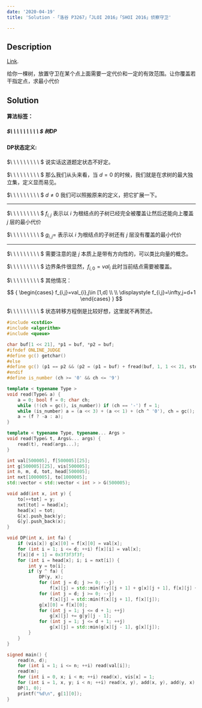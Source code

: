 ```yaml
---
date: '2020-04-19'
title: 'Solution -「洛谷 P3267」「JLOI 2016」「SHOI 2016」侦察守卫'

---
```


## Description

[Link](https://www.luogu.com.cn/problem/P3267).

给你一棵树，放置守卫在某个点上面需要一定代价和一定的有效范围。让你覆盖若干指定点，求最小代价

## Solution

#### 算法标签：
##### $\ \ \ \ \ \ \ \ \ $ 树DP

#### DP状态定义:

$\ \ \ \ \ \ \ \ \ $ 说实话这道题定状态不好定。

$\ \ \ \ \ \ \ \ \ $ 那么我们从头来看，当 $d =0$ 的时候，我们就是在求树的最大独立集，定义显而易见。

$\ \ \ \ \ \ \ \ \ $ $d\neq 0$ 我们可以照搬原来的定义，把它扩展一下。

--------------

$\ \ \ \ \ \ \ \ \ $ $f_{i,j}$ 表示以 $i$ 为根结点的子树已经完全被覆盖让然后还能向上覆盖 $j$ 层的最小代价

$\ \ \ \ \ \ \ \ \ $ $g_{i,j}=$ 表示以 $i$ 为根结点的子树还有 $j$ 层没有覆盖的最小代价

--------------

$\ \ \ \ \ \ \ \ \ $ 需要注意的是 $j$ 本质上是带有方向性的，可以类比向量的概念。

$\ \ \ \ \ \ \ \ \ $ 边界条件很显然，$f_{i,0}=val_{i}$ 此时当前结点需要被覆盖。

$\ \ \ \ \ \ \ \ \ $ 其他情况：

$$
{
\begin{cases}
f_{i,j}=val_{i},j\in [1,d] \\
\\
\displaystyle
f_{i,j}=\infty,j=d+1
\end{cases}
}
$$

$\ \ \ \ \ \ \ \ \ $ 状态转移方程倒是比较好想，这里就不再赘述。

```cpp
#include <cstdio>
#include <algorithm>
#include <queue>

char buf[1 << 21], *p1 = buf, *p2 = buf;
#ifndef ONLINE_JUDGE
#define gc() getchar()
#else
#define gc() (p1 == p2 && (p2 = (p1 = buf) + fread(buf, 1, 1 << 21, stdin), p1 == p2) ? EOF : *p1++)
#endif
#define is_number (ch >= '0' && ch <= '9')

template < typename Type >
void read(Type& a) {
	a = 0; bool f = 0; char ch;
	while (!(ch = gc(), is_number)) if (ch == '-') f = 1;
	while (is_number) a = (a << 3) + (a << 1) + (ch ^ '0'), ch = gc();
	a = (f ? -a : a);
}

template < typename Type, typename... Args >
void read(Type& t, Args&... args) {
	read(t), read(args...);
}

int val[500005], f[500005][25];
int g[500005][25], vis[500005];
int n, m, d, tot, head[500005];
int nxt[1000005], to[1000005];
std::vector < std::vector < int > > G(500005);

void add(int x, int y) {
	to[++tot] = y;
	nxt[tot] = head[x];
	head[x] = tot;
	G[x].push_back(y);
	G[y].push_back(x);
}

void DP(int x, int fa) {
	if (vis[x]) g[x][0] = f[x][0] = val[x];
	for (int i = 1; i <= d; ++i) f[x][i] = val[x];
	f[x][d + 1] = 0x3f3f3f3f;
	for (int i = head[x]; i; i = nxt[i]) {
		int y = to[i];
		if (y ^ fa) {
			DP(y, x);
			for (int j = d; j >= 0; --j)
				f[x][j] = std::min(f[y][j + 1] + g[x][j + 1], f[x][j] + g[y][j]);
			for (int j = d; j >= 0; --j)
				f[x][j] = std::min(f[x][j + 1], f[x][j]);
			g[x][0] = f[x][0];
			for (int j = 1; j <= d + 1; ++j)
				g[x][j] += g[y][j - 1];
			for (int j = 1; j <= d + 1; ++j)
				g[x][j] = std::min(g[x][j - 1], g[x][j]);
		}
	}
}

signed main() {
	read(n, d);
	for (int i = 1; i <= n; ++i) read(val[i]);
	read(m);
	for (int i = 0, x; i < m; ++i) read(x), vis[x] = 1;
	for (int i = 1, x, y; i < n; ++i) read(x, y), add(x, y), add(y, x);
	DP(1, 0);
	printf("%d\n", g[1][0]);
}
```